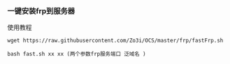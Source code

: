 ### 一键安装frp到服务器

使用教程

```shell
wget https://raw.githubusercontent.com/Zo3i/OCS/master/frp/fastFrp.sh

bash fast.sh xx xx (两个参数frp服务端口 泛域名 )
```

